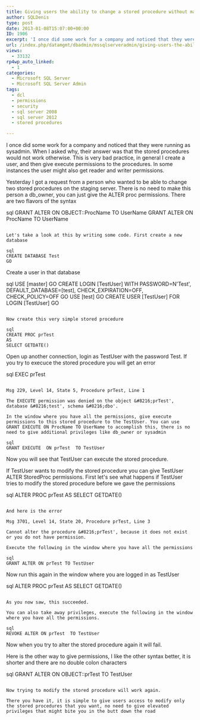 ```yaml
---
title: Giving users the ability to change a stored procedure without making them db_owner
author: SQLDenis
type: post
date: 2013-01-08T15:07:00+00:00
ID: 1906
excerpt: 'I once did some work for a company and noticed that they were running as sysadmin. When I asked why, their answer was that the stored procedures would not work otherwise. This is very bad practice, in general I create a user, and then give execute permi&hellip;'
url: /index.php/datamgmt/dbadmin/mssqlserveradmin/giving-users-the-ability-to/
views:
  - 33132
rp4wp_auto_linked:
  - 1
categories:
  - Microsoft SQL Server
  - Microsoft SQL Server Admin
tags:
  - dcl
  - permissions
  - security
  - sql server 2008
  - sql server 2012
  - stored procedures

---
```

I once did some work for a company and noticed that they were running as sysadmin. When I asked why, their answer was that the stored procedures would not work otherwise. This is very bad practice, in general I create a user, and then give execute permissions to the procedures. In some instances the user might also get reader and writer permissions.

Yesterday I got a request from a person who wanted to be able to change two stored procedures on the staging server. There is no need to make this person a db_owner, you can just give the ALTER proc permissions. There are two flavors of the syntax

sql
GRANT ALTER  ON OBJECT::ProcName TO UserName
GRANT ALTER  ON  ProcName TO UserName
```

Let's take a look at this by writing some code. First create a new database

sql
CREATE DATABASE Test
GO
```

Create a user in that database

sql
USE [master]
GO
CREATE LOGIN [TestUser] WITH PASSWORD=N'Test', DEFAULT_DATABASE=[test], CHECK_EXPIRATION=OFF, CHECK_POLICY=OFF
GO
USE [test]
GO
CREATE USER [TestUser] FOR LOGIN [TestUser]
GO
```

Now create this very simple stored procedure

sql
CREATE PROC prTest
AS
SELECT GETDATE()
```

Open up another connection, login as TestUser with the password Test. If you try to execuce the stored procedure you will get an error

sql
EXEC prTest
```

Msg 229, Level 14, State 5, Procedure prTest, Line 1
  
The EXECUTE permission was denied on the object &#8216;prTest', database &#8216;test', schema &#8216;dbo'.

In the window where you have all the permissions, give execute permissions to this stored procedure to the TestUser. You can use GRANT EXECUTE ON ProcName TO UserName to accomplish this, there is no need to give additional privileges like db_owner or sysadmin

sql
GRANT EXECUTE  ON prTest  TO TestUser
```

Now you will see that TestUser can execute the stored procedure.

If TestUser wants to modify the stored procedure you can give TestUser ALTER StoredProc permissions. First let's see what happens if TestUser tries to modify the stored procedure before we gave the permissions

sql
ALTER PROC prTest
AS
SELECT GETDATE()
```

And here is the error

Msg 3701, Level 14, State 20, Procedure prTest, Line 3
  
Cannot alter the procedure &#8216;prTest', because it does not exist or you do not have permission.

Execute the following in the window where you have all the permissions

sql
GRANT ALTER ON prTest TO TestUser
```

Now run this again in the window where you are logged in as TestUser

sql
ALTER PROC prTest
AS
SELECT GETDATE()
```

As you now saw, this succeeded.

You can also take away privileges, execute the following in the window where you have all the permissions.

sql
REVOKE ALTER ON prTest  TO TestUser
```

Now when you try to alter the stored procedure again it will fail. 

Here is the other way to give permissions, I like the other syntax better, it is shorter and there are no double colon characters

sql
GRANT ALTER  ON OBJECT::prTest TO TestUser
```

Now trying to modify the stored procedure will work again.

There you have it, it is simple to give users access to modify only the stored procedures that you want, no need to give elevated privileges that might bite you in the butt down the road